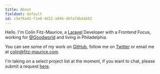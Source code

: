```yaml
---
title: About
fieldset: default
id: c5e76a42-f1e0-4d12-a94b-d6fa7dbdab92
---
```

Hello. I'm Colin Fitz-Maurice, a <a href="https://laravel.com/" target="_blank">Laravel</a> Developer with a Frontend Focus, working for <a href="#" data-toggle="tooltip" title="Some tooltip text!">@Goodworld</a> and living in Philadelphia.

You can see some of my work on [GitHub](https://github.com/c-fitzmaurice), follow me on [Twitter](https://twitter.com/C_FitzMaurice) or email me at [colin@fitz-maurice.com](colin@fitz-maurice.com).

I'm taking on a select project list at the moment, if you want to chat, please submit a request [here](/contact).